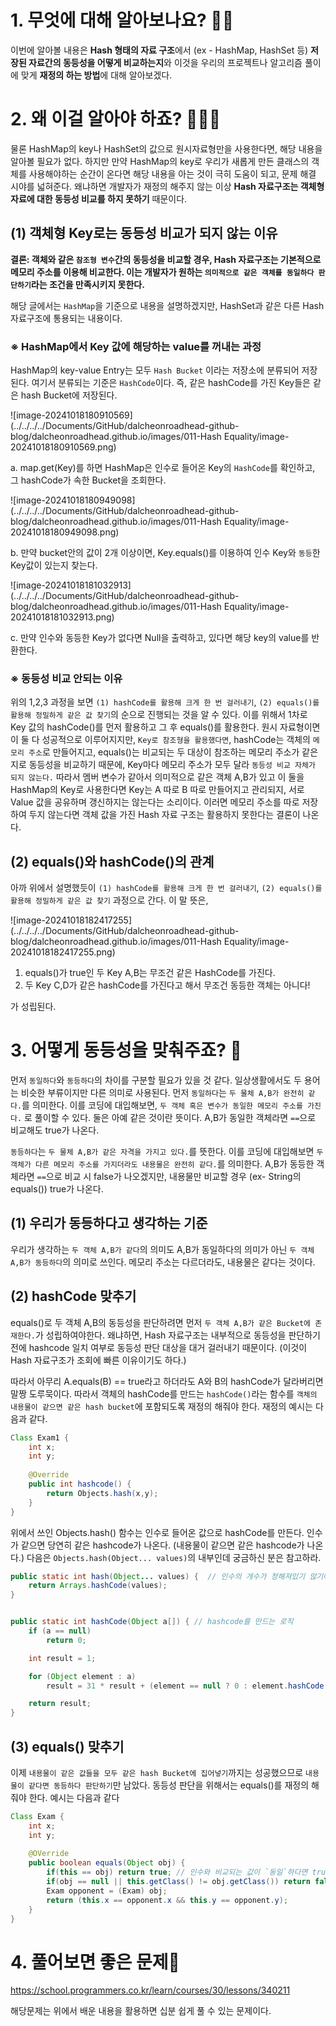 # 1. 무엇에 대해 알아보나요? 🤔💭

이번에 알아볼 내용은 **Hash 형태의 자료 구조**에서 (ex - HashMap, HashSet 등) **저장된 자료간의 동등성을 어떻게 비교하는지**와 이것을 우리의 프로젝트나 알고리즘 풀이에 맞게 **재정의 하는 방법**에 대해 알아보겠다. 

# 2. 왜 이걸 알아야 하죠? 🤷🏻‍♂️

물론 HashMap의 key나 HashSet의 값으로 원시자료형만을 사용한다면, 해당 내용을 알아볼 필요가 없다. 하지만 만약 HashMap의 key로 우리가 새롭게 만든 클래스의 객체를 사용해야하는 순간이 온다면 해당 내용을 아는 것이 극히 도움이 되고, 문제 해결 시야를 넓혀준다. 
왜냐하면 개발자가 재정의 해주지 않는 이상 **Hash 자료구조는 객체형 자료에 대한 동등성 비교를 하지 못하기** 때문이다. 

## (1) 객체형 Key로는 동등성 비교가 되지 않는 이유

**결론: 객체와 같은 `참조형 변수`간의 동등성을 비교할 경우, Hash 자료구조는 기본적으로 메모리 주소를 이용해 비교한다.  이는 개발자가 원하는 `의미적으로 같은 객체를 동일하다 판단하기`라는 조건을 만족시키지 못한다.**

해당 글에서는 `HashMap`을 기준으로 내용을 설명하겠지만, HashSet과 같은 다른 Hash 자료구조에 통용되는 내용이다. 

### ※ HashMap에서 Key 값에 해당하는 value를 꺼내는 과정 

HashMap의 key-value Entry는 모두 `Hash Bucket` 이라는 저장소에 분류되어 저장된다. 여기서 분류되는 기준은 `HashCode`이다. 즉, 같은 hashCode를 가진 Key들은 같은 hash Bucket에 저장된다. 

![image-20241018180910569](../../../../Documents/GitHub/dalcheonroadhead-github-blog/dalcheonroadhead.github.io/images/011-Hash Equality/image-20241018180910569.png)

a. map.get(Key)를 하면 HashMap은 인수로 들어온 Key의 `HashCode`를 확인하고, 그 hashCode가 속한 Bucket을 조회한다.

![image-20241018180949098](../../../../Documents/GitHub/dalcheonroadhead-github-blog/dalcheonroadhead.github.io/images/011-Hash Equality/image-20241018180949098.png)

b. 만약 bucket안의 값이 2개 이상이면, Key.equals()를 이용하여 인수 Key와 `동등`한 Key값이 있는지 찾는다. 

![image-20241018181032913](../../../../Documents/GitHub/dalcheonroadhead-github-blog/dalcheonroadhead.github.io/images/011-Hash Equality/image-20241018181032913.png)

c. 만약 인수와 동등한 Key가 없다면 Null을 출력하고, 있다면 해당 key의 value를 반환한다.

### ※ 동등성 비교 안되는 이유 

위의 1,2,3 과정을 보면 `(1) hashCode를 활용해 크게 한 번 걸러내기`, `(2) equals()를 활용해 정밀하게 같은 값 찾기`의 순으로 진행되는 것을 알 수 있다. 
 이를 위해서 1차로 Key 값의 hashCode()를 먼저 활용하고 그 후 equals()를 활용한다. 원시 자료형이면 이 둘 다 성공적으로 이루어지지만, `Key로 참조형을 활용했다면`, hashCode는 객체의 `메모리 주소`로 만들어지고, equals()는 비교되는 두 대상이 참조하는  메모리 주소가 같은지로 동등성을 비교하기 때문에, Key마다 메모리 주소가 모두 달라 `동등성 비교 자체가 되지 않는다.` 
 따라서 멤버 변수가 같아서 의미적으로 같은 객체 A,B가 있고 이 둘을 HashMap의 Key로 사용한다면 Key는 A 따로 B 따로 만들어지고 관리되지, 서로 Value 값을 공유하며 갱신하지는 않는다는 소리이다. 이러면 메모리 주소를 따로 저장하여 두지 않는다면 객체 값을 가진 Hash 자료 구조는 활용하지 못한다는 결론이 나온다.

## (2) equals()와 hashCode()의 관계

아까 위에서 설명했듯이 `(1) hashCode를 활용해 크게 한 번 걸러내기`, `(2) equals()를 활용해 정밀하게 같은 값 찾기` 과정으로 간다. 
이 말 뜻은, 

![image-20241018182417255](../../../../Documents/GitHub/dalcheonroadhead-github-blog/dalcheonroadhead.github.io/images/011-Hash Equality/image-20241018182417255.png)

1. equals()가 true인 두 Key A,B는 무조건 같은 HashCode를 가진다.
2. 두 Key C,D가 같은 hashCode를 가진다고 해서 무조건 동등한 객체는 아니다! 

가 성립된다. 

# 3. 어떻게 동등성을 맞춰주죠? 🎯

먼저 `동일하다`와 `동등하다`의 차이를 구분할 필요가 있을 것 같다. 일상생활에서도 두 용어는 비슷한 부류이지만 다른 의미로 사용된다. 
먼저 `동일하다`는 `두 물체 A,B가 완전히 같다.`를 의미한다. 이를 코딩에 대입해보면, `두 객체 혹은 변수가 동일한 메모리 주소를 가진다.` 로 풀이할 수 있다. 둘은 아예 같은 것이란 뜻이다. A,B가 동일한 객체라면  `==`으로 비교해도 true가 나온다.

`동등하다`는 `두 물체 A,B가 같은 자격을 가지고 있다.`를 뜻한다. 이를 코딩에 대입해보면 `두 객체가 다른 메모리 주소를 가지더라도 내용물은 완전히 같다.`를 의미한다. A,B가 동등한 객체라면 `==`으로 비교 시 false가 나오겠지만, 내용물만 비교할 경우 (ex- String의 equals()) true가 나온다. 

## (1) 우리가 동등하다고 생각하는 기준

우리가 생각하는 `두 객체 A,B가 같다`의 의미도 A,B가 동일하다의 의미가 아닌 `두 객체 A,B가 동등하다`의 의미로 쓰인다. 
메모리 주소는 다르더라도, 내용물은 같다는 것이다. 

## (2) hashCode 맞추기

equals()로 두 객체 A,B의 동등성을 판단하려면 먼저 `두 객체 A,B가 같은 Bucket에 존재한다.`가 성립하여야한다. 왜냐하면,  Hash 자료구조는 내부적으로 동등성을 판단하기 전에 hashcode 일치 여부로 동등성 판단 대상을 대거 걸러내기 때문이다. (이것이 Hash 자료구조가 조회에 빠른 이유이기도 하다.)

따라서 아무리 A.equals(B) == true라고 하더라도 A와 B의 hashCode가 달라버리면 말짱 도루묵이다. 
따라서 객체의 hashCode를 만드는 `hashCode()`라는 함수를 `객체의 내용물이 같으면 같은 hash bucket`에 포함되도록 재정의 해줘야 한다. 재정의 예시는 다음과 같다. 

```java
Class Exam1 {
    int x;
    int y;
    
    @Override
    public int hashcode() {
        return Objects.hash(x,y);
    }
}
```

위에서 쓰인 Objects.hash() 함수는 인수로 들어온 값으로 hashCode를 만든다. 인수가 같으면 당연히 같은 hashcode가 나온다. (내용물이 같으면 같은 hashcode가 나온다.)  다음은 `Objects.hash(Object... values)`의 내부인데 궁금하신 분은 참고하라.

```java
public static int hash(Object... values) {	// 인수의 개수가 정해져있기 않기에 몇개든 상관 없다.
    return Arrays.hashCode(values);
}
```

```java

public static int hashCode(Object a[]) { // hashcode를 만드는 로직
    if (a == null)
        return 0;

    int result = 1;

    for (Object element : a)
        result = 31 * result + (element == null ? 0 : element.hashCode());

    return result;
}
```

## (3) equals() 맞추기 

이제 `내용물이 같은 값들을 모두 같은 hash Bucket에 집어넣기`까지는 성공했으므로 `내용물이 같다면 동등하다 판단하기`만 남았다. 
동등성 판단을 위해서는 equals()를 재정의 해줘야 한다. 예시는 다음과 같다

```java
Class Exam {
    int x;
    int y;
    
    @OVerride
    public boolean equals(Object obj) {
        if(this == obj) return true; // 인수와 비교되는 값이 `동일`하다면 true를 바로 반환하여 불필요한 계산 줄이기
        if(obj == null || this.getClass() != obj.getClass()) return false; // 인수가 null 이거나, 비교대상과 타입이 동일하지 않다면 false 반환 
        Exam opponent = (Exam) obj;
        return (this.x == opponent.x && this.y == opponent.y);
    }
}
```

# 4. 풀어보면 좋은 문제📝

https://school.programmers.co.kr/learn/courses/30/lessons/340211

해당문제는 위에서 배운 내용을 활용하면 십분 쉽게 풀 수 있는 문제이다. 
